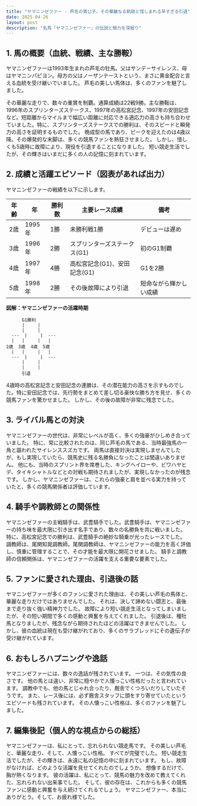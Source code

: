```yaml
---
title: "ヤマニンゼファー - 芦毛の貴公子、その華麗なる軌跡と惜しまれる早すぎる引退"
date: 2025-04-26
layout: post
description: "名馬『ヤマニンゼファー』の伝説と魅力を深堀り"
---
```


## 1. 馬の概要（血統、戦績、主な勝鞍）

ヤマニンゼファーは1993年生まれの芦毛の牡馬。父はサンデーサイレンス、母はヤマニンパピヨン。母方の父はノーザンテーストという、まさに黄金配合と言える血統を受け継いでいました。  芦毛の美しい馬体は、多くのファンを魅了しました。

その華麗な走りで、数々の重賞を制覇。通算成績は22戦9勝。主な勝鞍は、1996年のスプリンターズステークス、1997年の高松宮記念、1997年の安田記念など。短距離からマイルまで幅広い距離に対応できる適応力の高さも持ち合わせていました。特に、スプリンターズステークスでの勝利は、そのスピードと瞬発力の高さを証明するものでした。  晩成型の馬であり、ピークを迎えたのは4歳以降。その爆発的な末脚は、多くの競馬ファンを熱狂させました。  しかし、惜しくも5歳時に故障により、現役を引退することになりました。  短い競走生活でしたが、その輝きはいまだに多くの人の記憶に刻まれています。


## 2. 成績と活躍エピソード（図表があれば出力）

ヤマニンゼファーの戦績を以下に示します。

| 年齢 | 年 | 勝利数 | 主要レース成績 | 備考 |
|---|---|---|---|---|
| 2歳 | 1995年 | 1勝 |  未勝利戦1勝 |  デビューは遅め |
| 3歳 | 1996年 | 2勝 | スプリンターズステークス(G1) | 初のG1制覇 |
| 4歳 | 1997年 | 4勝 | 高松宮記念(G1)、安田記念(G1) | G1を2勝 |
| 5歳 | 1998年 | 2勝 |  その後故障により引退 |  短命ながら輝かしい成績 |

**図解：ヤマニンゼファーの活躍時期**

```
      G1勝利
      |     |
      |     |
  ---  |     |  ---
  |   |     |   |
2歳  3歳  4歳  5歳
  |   |     |   |
  ---  |     |  ---
      |     |
      |     |
      引退
```

4歳時の高松宮記念と安田記念の連勝は、その潜在能力の高さを示すものでした。特に安田記念では、先行勢をまとめて差し切る豪快な勝ち方を見せ、多くの競馬ファンを驚かせました。  しかし、その後の故障が非常に残念でした。


## 3. ライバル馬との対決

ヤマニンゼファーの世代は、非常にレベルが高く、多くの強豪がひしめき合っていました。  特に、常に比較されたのは、同じ芦毛の馬である、当時最強馬の一角と謳われたサイレンススズカです。  両馬は直接対決は実現しませんでしたが、もし実現していたら、競馬史に残る名勝負になったことは間違いありません。  他にも、当時のスプリント界を席巻した、キングヘイローや、ビワハヤヒデ、タイキシャトルなどとの対戦も期待されましたが、実現しなかったのが残念です。  しかし、ヤマニンゼファーは、これらの強豪と肩を並べる実力を持っていたと、多くの競馬関係者は評価しています。


## 4. 騎手や調教師との関係性

ヤマニンゼファーの主戦騎手は、武豊騎手でした。武豊騎手は、ヤマニンゼファーの持ち味を最大限に引き出す名手であり、数々の名勝負を共に戦いました。  特に、高松宮記念での勝利は、武豊騎手の絶妙な騎乗が光ったレースでした。  調教師は、尾関知晃調教師。尾関調教師は、ヤマニンゼファーの能力を高く評価し、慎重に管理することで、その才能を最大限に開花させました。  騎手と調教師の信頼関係は、ヤマニンゼファーの活躍を支える重要な要素でした。


## 5. ファンに愛された理由、引退後の話

ヤマニンゼファーが多くのファンに愛された理由は、その美しい芦毛の馬体と、華麗な走りだけではありませんでした。  それは、決して諦めない闘志と、最後まで走り抜く強い精神力でした。  故障により短い競走生活となってしまいましたが、その短い期間で多くの感動と興奮を与えてくれました。  引退後は、種牡馬となりましたが、残念ながら期待されたほどの活躍はできませんでした。  しかし、彼の血統は現在も受け継がれており、多くのサラブレッドにその遺伝子が受け継がれています。


## 6. おもしろハプニングや逸話

ヤマニンゼファーには、数々の逸話が残されています。  一つは、その気性の良さです。  他の馬とは違い、非常に穏やかで人懐っこい性格だったと言われています。  調教中でも、他の馬とじゃれ合ったり、厩舎でくつろいだりしていたそうです。  また、レース後には、必ず厩舎スタッフに頭をすり寄せていたというエピソードも残されています。  その人懐っこい性格は、多くのファンを魅了しました。


## 7. 編集後記（個人的な視点からの総括）

ヤマニンゼファーは、私にとって、忘れられない競走馬です。  その美しい芦毛と、華麗な走り、そして、人懐っこい性格。  すべてが完璧でした。  短い競走生活でしたが、その輝きは、永遠に私の記憶の中に刻まれています。  もし、故障がなければ、どのような活躍を見せてくれたのでしょうか。  想像するだけで、胸が熱くなります。  彼の活躍は、私にとって、競馬の魅力を改めて教えてくれた、忘れられない出来事でした。  そして、彼の存在は、これからも多くの競馬ファンに感動と興奮を与え続けてくれるでしょう。  ヤマニンゼファー、本当にありがとう。そして、お疲れ様でした。
